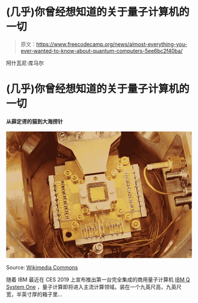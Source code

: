 # (几乎)你曾经想知道的关于量子计算机的一切

> 原文：<https://www.freecodecamp.org/news/almost-everything-you-ever-wanted-to-know-about-quantum-computers-5ee6bc2f40ba/>

阿什瓦尼·库马尔

# (几乎)你曾经想知道的关于量子计算机的一切

#### 从薛定谔的猫到大海捞针

![TxNdGUyk67ooAR1DCVtREwc9Sy1VOUGHrkaI](img/f7b98d7682860b050d5a0f40d15e8b10.png)

Source: [Wikimedia Commons](https://commons.wikimedia.org/wiki/File:Quantum_Computing;_Ion_Trapping_(5941055642).jpg)

随着 IBM 最近在 CES 2019 上宣布推出第一台完全集成的商用量子计算机 [IBM Q System One](https://www.research.ibm.com/ibm-q/system-one/) ，量子计算即将进入主流计算领域。装在一个九英尺高，九英尺宽，半英寸厚的箱子里…